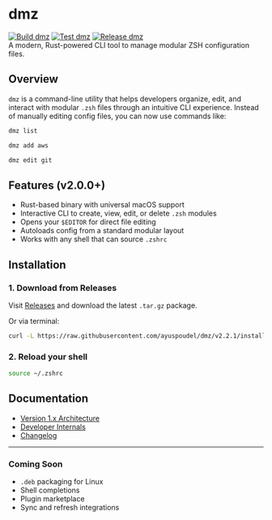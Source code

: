 # dmz

[![Build dmz](https://github.com/ayuspoudel/dmz/actions/workflows/build.yml/badge.svg)](https://github.com/ayuspoudel/dmz/actions/workflows/build.yml)
[![Test dmz](https://github.com/ayuspoudel/dmz/actions/workflows/test.yml/badge.svg)](https://github.com/ayuspoudel/dmz/actions/workflows/test.yml)
[![Release dmz](https://github.com/ayuspoudel/dmz/actions/workflows/release.yml/badge.svg)](https://github.com/ayuspoudel/dmz/actions/workflows/release.yml)\
A modern, Rust-powered CLI tool to manage modular ZSH configuration files.

## Overview

`dmz` is a command-line utility that helps developers organize, edit, and interact with modular `.zsh` files through an intuitive CLI experience. Instead of manually editing config files, you can now use commands like:

```bash
dmz list
```

```bash
dmz add aws
```

```bash
dmz edit git
```

## Features (v2.0.0+)

* Rust-based binary with universal macOS support
* Interactive CLI to create, view, edit, or delete `.zsh` modules
* Opens your `$EDITOR` for direct file editing
* Autoloads config from a standard modular layout
* Works with any shell that can source `.zshrc`

## Installation

### 1. Download from Releases

Visit [Releases](https://github.com/ayuspoudel/dotmanz/releases) and download the latest `.tar.gz` package.

Or via terminal:

```bash
curl -L https://raw.githubusercontent.com/ayuspoudel/dmz/v2.2.1/install.sh | bash

```

### 2. Reload your shell

```bash
source ~/.zshrc
```

## Documentation

* [Version 1.x Architecture](V1.md)
* [Developer Internals](DEVELOPER_GUIDE.md)
* [Changelog](CHANGELOG.md)

---

### Coming Soon

* `.deb` packaging for Linux
* Shell completions
* Plugin marketplace
* Sync and refresh integrations
